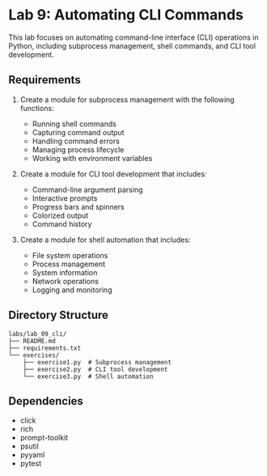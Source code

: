 # Lab 9: Automating CLI Commands

This lab focuses on automating command-line interface (CLI) operations in Python, including subprocess management, shell commands, and CLI tool development.

## Requirements

1. Create a module for subprocess management with the following functions:
   - Running shell commands
   - Capturing command output
   - Handling command errors
   - Managing process lifecycle
   - Working with environment variables

2. Create a module for CLI tool development that includes:
   - Command-line argument parsing
   - Interactive prompts
   - Progress bars and spinners
   - Colorized output
   - Command history

3. Create a module for shell automation that includes:
   - File system operations
   - Process management
   - System information
   - Network operations
   - Logging and monitoring

## Directory Structure

```
labs/lab_09_cli/
├── README.md
├── requirements.txt
└── exercises/
    ├── exercise1.py  # Subprocess management
    ├── exercise2.py  # CLI tool development
    └── exercise3.py  # Shell automation
```

## Dependencies

- click
- rich
- prompt-toolkit
- psutil
- pyyaml
- pytest 